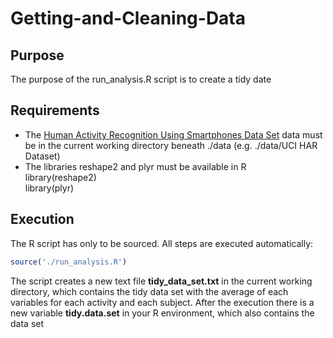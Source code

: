 # Getting-and-Cleaning-Data

## Purpose
The purpose of the run_analysis.R script is to create a tidy date 

## Requirements
* The [Human Activity Recognition Using Smartphones Data Set](https://archive.ics.uci.edu/ml/datasets/Human+Activity+Recognition+Using+Smartphones) data must be in the current working directory beneath ./data (e.g. ./data/UCI HAR Dataset)
* The libraries reshape2 and plyr must be available in R  
   library(reshape2)  
   library(plyr)

## Execution
The R script has only to be sourced. All steps are executed automatically:
```R
source('./run_analysis.R')
```
The script creates a new text file **tidy_data_set.txt** in the current working directory, 
which contains the tidy data set with the average of each variables for each activity and each subject.
After the execution there is a new variable **tidy.data.set** in your R environment, which also contains the data set